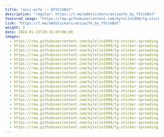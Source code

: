 ```yaml
---
title: "anii-wife :: @fStikBot"
description: "regular: https://t.me/addstickers/aniiwife_by_fStikBot"
featured_image: "https://raw.githubusercontent.com/kylelin1998/tg-sticker-spreading-worldwide-images/main/img/6951694d-eb1b-432c-9a0e-239db863566d.jpg"
link: "https://t.me/addstickers/aniiwife_by_fStikBot"
weight: 3
date: 2024-01-15T20:35:07+08:00
images:
  - https://raw.githubusercontent.com/kylelin1998/tg-sticker-spreading-worldwide-images/main/img/6951694d-eb1b-432c-9a0e-239db863566d.jpg
  - https://raw.githubusercontent.com/kylelin1998/tg-sticker-spreading-worldwide-images/main/img/5757e580-a50c-4094-931c-6fc9b43128cd.jpg
  - https://raw.githubusercontent.com/kylelin1998/tg-sticker-spreading-worldwide-images/main/img/9cec79a2-0a2e-416d-afd6-286b0fc322e4.jpg
  - https://raw.githubusercontent.com/kylelin1998/tg-sticker-spreading-worldwide-images/main/img/def10ec7-caa6-4957-b96a-8312f7da562e.jpg
  - https://raw.githubusercontent.com/kylelin1998/tg-sticker-spreading-worldwide-images/main/img/72cfa755-7ea2-4cb0-918e-1e5c6de0daad.jpg
  - https://raw.githubusercontent.com/kylelin1998/tg-sticker-spreading-worldwide-images/main/img/65c35579-1df5-4f2e-96dd-0cfa173a42f8.jpg
  - https://raw.githubusercontent.com/kylelin1998/tg-sticker-spreading-worldwide-images/main/img/7263c831-7822-413b-8a07-42b3740d5beb.jpg
  - https://raw.githubusercontent.com/kylelin1998/tg-sticker-spreading-worldwide-images/main/img/d03e256e-64f0-436c-8f46-497f7817bc9e.jpg
  - https://raw.githubusercontent.com/kylelin1998/tg-sticker-spreading-worldwide-images/main/img/4e560cca-eaa8-4647-a4a5-b9352f6de96c.jpg
  - https://raw.githubusercontent.com/kylelin1998/tg-sticker-spreading-worldwide-images/main/img/d5500dcb-5c0d-42eb-8c49-2d8ffd3552e6.jpg
  - https://raw.githubusercontent.com/kylelin1998/tg-sticker-spreading-worldwide-images/main/img/fa03a70d-ba91-4f39-8c23-fdfae5129899.jpg
  - https://raw.githubusercontent.com/kylelin1998/tg-sticker-spreading-worldwide-images/main/img/337344a7-2b9a-4ed3-8e8b-75bec3264897.jpg
  - https://raw.githubusercontent.com/kylelin1998/tg-sticker-spreading-worldwide-images/main/img/b10f8e63-ddb9-4f7e-a55a-35b6a4fbe8a7.jpg
  - https://raw.githubusercontent.com/kylelin1998/tg-sticker-spreading-worldwide-images/main/img/cef20194-3cd2-4fb5-8322-d14ff6a542ca.jpg
  - https://raw.githubusercontent.com/kylelin1998/tg-sticker-spreading-worldwide-images/main/img/2122bfd7-223c-4d52-9c33-bbd67553e209.jpg
  - https://raw.githubusercontent.com/kylelin1998/tg-sticker-spreading-worldwide-images/main/img/2103e087-cace-4e86-9b41-aa3fe0f65c99.jpg
  - https://raw.githubusercontent.com/kylelin1998/tg-sticker-spreading-worldwide-images/main/img/7c9b4f78-189f-4158-b1c3-426bbc3c3ea2.jpg
  - https://raw.githubusercontent.com/kylelin1998/tg-sticker-spreading-worldwide-images/main/img/43ae5533-9c0c-4a2d-8f04-a62bfd4bee46.jpg
  - https://raw.githubusercontent.com/kylelin1998/tg-sticker-spreading-worldwide-images/main/img/e6e4d633-1e85-4a32-97ff-28a51e1aec83.jpg
  - https://raw.githubusercontent.com/kylelin1998/tg-sticker-spreading-worldwide-images/main/img/1453921d-418e-4b88-86e4-193051cbebb7.jpg
---
```

